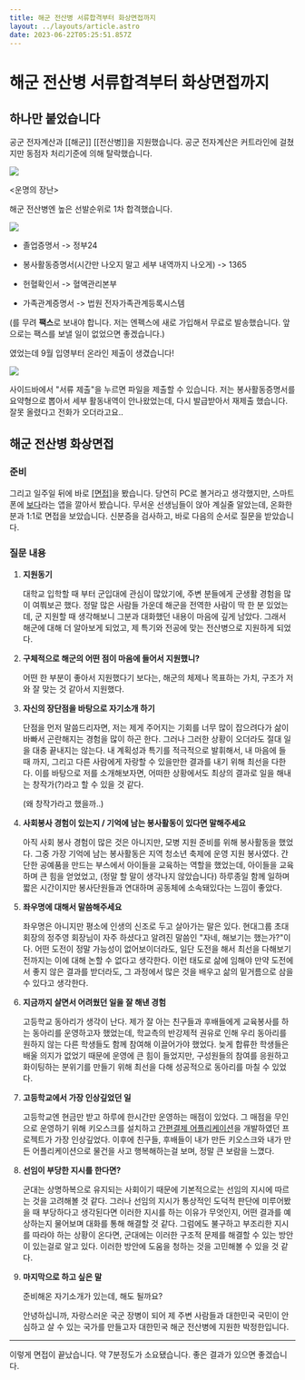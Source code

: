 ```yaml
---
title: 해군 전산병 서류합격부터 화상면접까지
layout: ../layouts/article.astro
date: 2023-06-22T05:25:51.857Z
---
```


# 해군 전산병 서류합격부터 화상면접까지

## 하나만 붙었습니다

공군 전자계산과 [[해군]] [[전산병]]을 지원했습니다. 공군 전자계산은 커트라인에 걸쳤지만 동점자 처리기준에 의해 탈락했습니다.

![](../images/b3556bac-86ed-4629-bc12-333cead12346.png)

<운명의 장난>

해군 전산병엔 높은 선발순위로 1차 합격했습니다.

![](../images/fa517f9a-9686-438f-ad50-15f3d045522b.png)

- 졸업증명서 -> 정부24

- 봉사활동증명서(시간만 나오지 말고 세부 내역까지 나오게) -> 1365

- 헌혈확인서 -> 혈액관리본부

- 가족관계증명서 -> 법원 전자가족관계등록시스템

(를 무려 **팩스**로 보내야 합니다. 저는 엔펙스에 새로 가입해서 무료로 발송했습니다. 앞으로는 팩스를 보낼 일이 없었으면 좋겠습니다.)

였었는데 9월 입영부터 온라인 제출이 생겼습니다!

![](../images/9cb91eb3-5191-44b9-b9df-4084a00c4f17.png)

사이드바에서 "서류 제출"을 누르면 파일을 제출할 수 있습니다. 저는 봉사활동증명서를 요약형으로 뽑아서 세부 활동내역이 안나왔었는데, 다시 발급받아서 재제출 했습니다. 잘못 올렸다고 전화가 오더라고요..

## 해군 전산병 화상면접

### 준비

그리고 일주일 뒤에 바로 [[면접]](강원지방병무청)을 봤습니다. 당연히 PC로 볼거라고 생각했지만, 스마트폰에 [보다](https://play.google.com/store/apps/details?id=zone.cloudboda)라는 앱을 깔아서 봤습니다. 무서운 선생님들이 앉아 계실줄 알았는데, 온화한 분과 1:1로 면접을 보았습니다. 신분증을 검사하고, 바로 다음의 순서로 질문을 받았습니다.

### 질문 내용

1. **지원동기**

   대학교 입학할 때 부터 군입대에 관심이 많았기에, 주변 분들에게 군생활 경험을 많이 여쭤보곤 했다. 정말 많은 사람들 가운데 해군을 전역한 사람이 딱 한 분 있었는데, 군 지원할 때 생각해보니 그분과 대화했던 내용이 마음에 깊게 남았다. 그래서 해군에 대해 더 알아보게 되었고, 제 특기와 전공에 맞는 전산병으로 지원하게 되었다.

2. **구체적으로 해군의 어떤 점이 마음에 들어서 지원했니?**

   어떤 한 부분이 좋아서 지원했다기 보다는, 해군의 체제나 목표하는 가치, 구조가 저와 잘 맞는 것 같아서 지원했다.

3. **자신의 장단점을 바탕으로 자기소개 하기**

   단점을 먼저 말씀드리자면, 저는 제게 주어지는 기회를 너무 많이 잡으려다가 삶이 바빠서 곤란해지는 경험을 많이 하곤 한다. 그러나 그러한 상황이 오더라도 절대 일을 대충 끝내지는 않는다. 내 계획성과 특기를 적극적으로 발휘해서, 내 마음에 들 때 까지, 그리고 다른 사람에게 자랑할 수 있을만한 결과를 내기 위해 최선을 다한다. 이를 바탕으로 저를 소개해보자면, 어떠한 상황에서도 최상의 결과로 일을 해내는 창작가(?)라고 할 수 있을 것 같다.

   (왜 창작가라고 했을까..)

4. **사회봉사 경험이 있는지 / 기억에 남는 봉사활동이 있다면 말해주세요**

   아직 사회 봉사 경험이 많은 것은 아니지만, 모병 지원 준비를 위해 봉사활동을 했었다. 그중 가장 기억에 남는 봉사활동은 지역 청소년 축제에 운영 지원 봉사였다. 간단한 공예품을 만드는 부스에서 아이들을 교육하는 역할을 했었는데, 아이들을 교육하며 큰 힘을 얻었었고, (정말 할 말이 생각나지 않았습니다) 하루종일 함께 일하며 짧은 시간이지만 봉사단원들과 연대하며 공동체에 소속돼있다는 느낌이 좋았다.

5. **좌우명에 대해서 말씀해주세요**

   좌우명은 아니지만 평소에 인생의 신조로 두고 살아가는 말은 있다. 현대그룹 초대 회장의 정주영 회장님이 자주 하셨다고 알려진 말씀인 "자네, 해보기는 했는가?"이다. 어떤 도전이 정말 가능성이 없어보이더라도, 일단 도전을 해서 최선을 다해보기 전까지는 이에 대해 논할 수 없다고 생각한다. 이런 태도로 삶에 임해야 만약 도전에서 좋지 않은 결과를 받더라도, 그 과정에서 많은 것을 배우고 삶의 밑거름으로 삼을 수 있다고 생각한다.

6. **지금까지 살면서 어려웠던 일을 잘 해낸 경험**

   고등학교 동아리가 생각이 난다. 제가 잘 아는 친구들과 후배들에게 교육봉사를 하는 동아리를 운영하고자 했었는데, 학교측의 반강제적 권유로 인해 우리 동아리를 원하지 않는 다른 학생들도 함께 참여해 이끌어가야 했었다. 늦게 합류한 학생들은 배울 의지가 없었기 때문에 운영에 큰 힘이 들었지만, 구성원들의 참여를 응원하고 화이팅하는 분위기를 만들기 위해 최선을 다해 성공적으로 동아리를 마칠 수 있었다.

7. **고등학교에서 가장 인상깊었던 일**

   고등학교엔 현금만 받고 하루에 한시간만 운영하는 매점이 있었다. 그 매점을 무인으로 운영하기 위해 키오스크를 설치하고 [간편결제 어플리케이션](디미페이)을 개발하였던 프로젝트가 가장 인상깊었다. 이후에 친구들, 후배들이 내가 만든 키오스크와 내가 만든 어플리케이션으로 물건을 사고 행복해하는걸 보며, 정말 큰 보람을 느꼈다.

8. **선임이 부당한 지시를 한다면?**

   군대는 상명하복으로 유지되는 사회이기 때문에 기본적으로는 선임의 지시에 따르는 것을 고려해볼 것 같다. 그러나 선임의 지시가 통상적인 도덕적 판단에 미루어봤을 때 부당하다고 생각된다면 이러한 지시를 하는 이유가 무엇인지, 어떤 결과를 예상하는지 물어보며 대화를 통해 해결할 것 같다. 그럼에도 불구하고 부조리한 지시를 따라야 하는 상황이 온다면, 군대에는 이러한 구조적 문제를 해결할 수 있는 방안이 있는걸로 알고 있다. 이러한 방안에 도움을 청하는 것을 고민해볼 수 있을 것 같다.

9. **마지막으로 하고 싶은 말**

   준비해온 자기소개가 있는데, 해도 될까요?

   안녕하십니까, 자랑스러운 국군 장병이 되어 제 주변 사람들과 대한민국 국민이 안심하고 살 수 있는 국가를 만들고자 대한민국 해군 전산병에 지원한 박정한입니다.

---

이렇게 면접이 끝났습니다. 약 7분정도가 소요됐습니다. 좋은 결과가 있으면 좋겠습니다.
